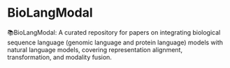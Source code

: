 # BioLangModal
📚BioLangModal: A curated repository for papers on integrating biological sequence language (genomic language and protein language) models with natural language models, covering representation alignment, transformation, and modality fusion.
